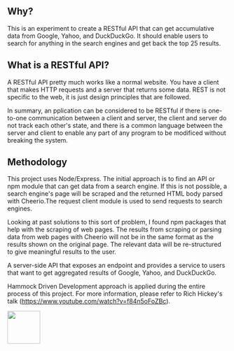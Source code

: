 ## Why?

This is an experiment to create a RESTful API that can get accumulative data from
Google, Yahoo, and DuckDuckGo. It should enable users to search for anything in the search engines and get back the top 25 results.

## What is a RESTful API?

A RESTful API pretty much works like a normal website. You have a client that makes HTTP requests and a server that returns some data. REST is not specific to the web, it is just design principles that are followed.

In summary, an pplication can be considered to be RESTful if there is one-to-one communication between a client and server, the client and server do not track each other's state, and there is a common language between the server and client to enable any part of any program to be modificed without breaking the system.

## Methodology

This project uses Node/Express. The initial approach is to find an API or npm module that can get data from a search engine. If this is not possible, a search engine's page will be scraped and the returned HTML body parsed with Cheerio.The request client module is used to send requests to search engines.

Looking at past solutions to this sort of problem, I found npm packages that help with the scraping of web pages. The results from scraping or parsing data from web pages with Cheerio will not be in the same format as the results shown on the original page. The relevant data will be re-structured to give meaningful results to the user.

A server-side API that exposes an endpoint and provides a service to users that want to get aggregated results of Google, Yahoo, and DuckDuckGo.

Hammock Driven Development approach is applied during the entire process of this project. For more information, please refer to Rich Hickey's talk (https://www.youtube.com/watch?v=f84n5oFoZBc).

<a href='http://www.recurse.com' title='Made with love at the Recurse Center'><img src='https://cloud.githubusercontent.com/assets/2883345/11322975/9e575dce-910b-11e5-9f47-1fb1b530a4bd.png' height='75px'/></a>

<div style="max-width: 500px;" id="_giphy_BNKVtYZm5nw5O"></div><script>var _giphy = _giphy || []; _giphy.push({id: "BNKVtYZm5nw5O",w: 500, h: 281});var g = document.createElement("script"); g.type = "text/javascript"; g.async = true;g.src = ("https:" == document.location.protocol ? "https://" : "http://") + "giphy.com/static/js/widgets/embed.js";var s = document.getElementsByTagName("script")[0]; s.parentNode.insertBefore(g, s);</script>
